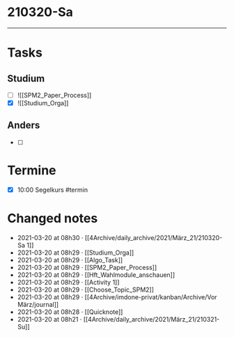 # 210320-Sa

---

# Tasks

## Studium 
- [ ] ![[SPM2_Paper_Process]]
- [x] ![[Studium_Orga]]

## Anders
- [ ]

# Termine 
- [x] 10:00 Segelkurs #termin



# Changed notes
- 2021-03-20 at 08h30 · [[4Archive/daily_archive/2021/März_21/210320-Sa 1]]
- 2021-03-20 at 08h29 · [[Studium_Orga]]
- 2021-03-20 at 08h29 · [[Algo_Task]]
- 2021-03-20 at 08h29 · [[SPM2_Paper_Process]]
- 2021-03-20 at 08h29 · [[Hft_Wahlmodule_anschauen]]
- 2021-03-20 at 08h29 · [[Activity 1]]
- 2021-03-20 at 08h29 · [[Choose_Topic_SPM2]]
- 2021-03-20 at 08h29 · [[4Archive/imdone-privat/kanban/Archive/Vor März/journal]]
- 2021-03-20 at 08h28 · [[Quicknote]]
- 2021-03-20 at 08h21 · [[4Archive/daily_archive/2021/März_21/210321-Su]]
